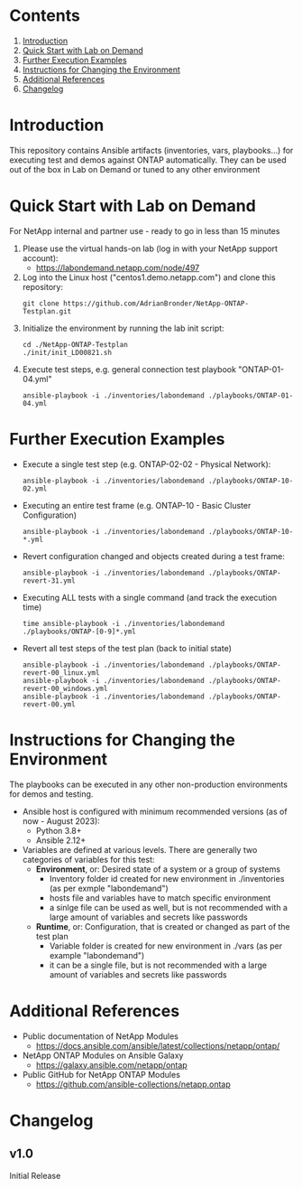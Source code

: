 # Contents
1. [Introduction](#Introduction)
2. [Quick Start with Lab on Demand](#Quick-Start-with-Lab-on-Demand)
3. [Further Execution Examples](#Further-Execution-Examples)
4. [Instructions for Changing the Environment](#Instructions-for-Changing-the-Environment)
5. [Additional References](#Additional-References)
6. [Changelog](#Changelog)


# Introduction
This repository contains Ansible artifacts (inventories, vars, playbooks...) for executing test and demos against ONTAP automatically.
They can be used out of the box in Lab on Demand or tuned to any other environment


# Quick Start with Lab on Demand
For NetApp internal and partner use - ready to go in less than 15 minutes
1. Please use the virtual hands-on lab (log in with your NetApp support account):
   - https://labondemand.netapp.com/node/497
2. Log into the Linux host ("centos1.demo.netapp.com") and clone this repository:
   ```
   git clone https://github.com/AdrianBronder/NetApp-ONTAP-Testplan.git
   ```
3. Initialize the environment by running the lab init script:
   ```
   cd ./NetApp-ONTAP-Testplan
   ./init/init_LD00821.sh
   ```
4. Execute test steps, e.g. general connection test playbook "ONTAP-01-04.yml"
   ```
   ansible-playbook -i ./inventories/labondemand ./playbooks/ONTAP-01-04.yml
   ```


# Further Execution Examples
- Execute a single test step (e.g. ONTAP-02-02 - Physical Network):
  ```
  ansible-playbook -i ./inventories/labondemand ./playbooks/ONTAP-10-02.yml
  ```
- Executing an entire test frame (e.g. ONTAP-10 - Basic Cluster Configuration)
  ```
  ansible-playbook -i ./inventories/labondemand ./playbooks/ONTAP-10-*.yml
  ```
- Revert configuration changed and objects created during a test frame:
  ```
  ansible-playbook -i ./inventories/labondemand ./playbooks/ONTAP-revert-31.yml
  ```
- Executing ALL tests with a single command (and track the execution time)
  ```
  time ansible-playbook -i ./inventories/labondemand ./playbooks/ONTAP-[0-9]*.yml
  ```
- Revert all test steps of the test plan (back to initial state)
  ```
  ansible-playbook -i ./inventories/labondemand ./playbooks/ONTAP-revert-00_linux.yml
  ansible-playbook -i ./inventories/labondemand ./playbooks/ONTAP-revert-00_windows.yml
  ansible-playbook -i ./inventories/labondemand ./playbooks/ONTAP-revert-00.yml
  ```


# Instructions for Changing the Environment
The playbooks can be executed in any other non-production environments for demos and testing.
* Ansible host is configured with minimum recommended versions (as of now - August 2023):
  - Python 3.8+
  - Ansible 2.12+
* Variables are defined at various levels. There are generally two categories of variables for this test:
  * **Environment**, or: Desired state of a system or a group of systems
    * Inventory folder id created for new environment in ./inventories (as per exmple "labondemand")
    * hosts file and variables have to match specific environment
    * a sinlge file can be used as well, but is not recommended with a large amount of variables and secrets like passwords
  * **Runtime**, or: Configuration, that is created or changed as part of the test plan
    * Variable folder is created for new environment in ./vars (as per example "labondemand")
    * it can be a single file, but is not recommended with a large amount of variables and secrets like passwords


# Additional References
- Public documentation of NetApp Modules
  - https://docs.ansible.com/ansible/latest/collections/netapp/ontap/
- NetApp ONTAP Modules on Ansible Galaxy
  - https://galaxy.ansible.com/netapp/ontap
- Public GitHub for NetApp ONTAP Modules
  - https://github.com/ansible-collections/netapp.ontap


# Changelog
## v1.0
Initial Release